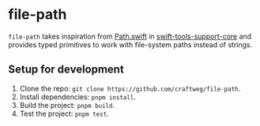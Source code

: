 # file-path

`file-path` takes inspiration from [Path.swift](https://github.com/apple/swift-tools-support-core/blob/main/Sources/TSCBasic/Path.swift) in [swift-tools-support-core](https://github.com/apple/swift-tools-support-core/blob/main/Sources/TSCBasic/Path.swift) and provides typed primitives to work with file-system paths instead of strings.

## Setup for development

1. Clone the repo: `git clone https://github.com/craftweg/file-path`.
2. Install dependencies: `pnpm install`.
3. Build the project: `pnpm build`.
4. Test the project: `pnpm test`.


